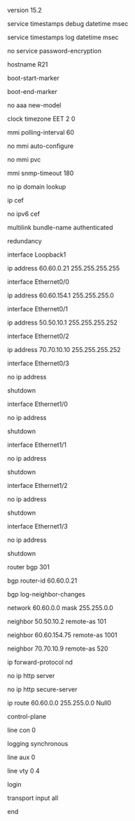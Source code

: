 version 15.2

service timestamps debug datetime msec

service timestamps log datetime msec

no service password-encryption

hostname R21

boot-start-marker

boot-end-marker

no aaa new-model

clock timezone EET 2 0

mmi polling-interval 60

no mmi auto-configure

no mmi pvc

mmi snmp-timeout 180

no ip domain lookup

ip cef

no ipv6 cef

multilink bundle-name authenticated

redundancy

interface Loopback1

ip address 60.60.0.21 255.255.255.255

interface Ethernet0/0

ip address 60.60.154.1 255.255.255.0

interface Ethernet0/1

ip address 50.50.10.1 255.255.255.252

interface Ethernet0/2

ip address 70.70.10.10 255.255.255.252

interface Ethernet0/3

no ip address

shutdown

interface Ethernet1/0

no ip address

shutdown

interface Ethernet1/1

no ip address

shutdown

interface Ethernet1/2

no ip address

shutdown

interface Ethernet1/3

no ip address

shutdown

router bgp 301

bgp router-id 60.60.0.21

bgp log-neighbor-changes

network 60.60.0.0 mask 255.255.0.0

neighbor 50.50.10.2 remote-as 101

neighbor 60.60.154.75 remote-as 1001

neighbor 70.70.10.9 remote-as 520

ip forward-protocol nd

no ip http server

no ip http secure-server

ip route 60.60.0.0 255.255.0.0 Null0

control-plane

line con 0

logging synchronous

line aux 0

line vty 0 4

login

transport input all

end
